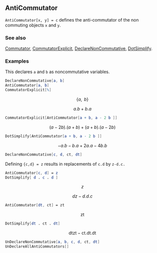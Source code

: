 ## AntiCommutator

`AntiCommutator[x, y] = c` defines the anti-commutator of the non commuting objects `x` and `y`.

### See also

[Commutator](Commutator), [CommutatorExplicit](CommutatorExplicit), [DeclareNonCommutative](DeclareNonCommutative), [DotSimplify](DotSimplify).

### Examples

This declares `a` and `b` as noncommutative variables.

```mathematica
DeclareNonCommutative[a, b]
AntiCommutator[a, b]
CommutatorExplicit[%]
```

$$\{a,\medspace b\}$$

$$a.b+b.a$$

```mathematica
CommutatorExplicit[AntiCommutator[a + b, a - 2 b ]]
```

$$(a-2 b).(a+b)+(a+b).(a-2 b)$$

```mathematica
DotSimplify[AntiCommutator[a + b, a - 2 b ]]
```

$$-a.b-b.a+2 a.a-4 b.b$$

```mathematica
DeclareNonCommutative[c, d, ct, dt]
```

Defining `{c,d} = z` results in replacements of `c.d` by `z-d.c.`

```mathematica
AntiCommutator[c, d] = z
DotSimplify[ d . c . d ]
```

$$z$$

$$d z-d.d.c$$

```mathematica
AntiCommutator[dt, ct] = zt
```

$$\text{zt}$$

```mathematica
DotSimplify[dt . ct . dt]
```

$$\text{dt} \text{zt}-\text{ct}.\text{dt}.\text{dt}$$

```mathematica
UnDeclareNonCommutative[a, b, c, d, ct, dt]
UnDeclareAllAntiCommutators[]
```